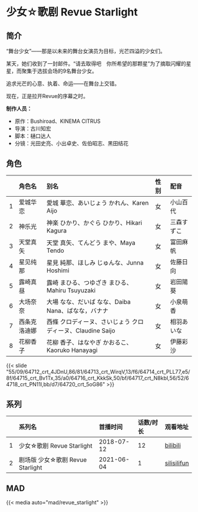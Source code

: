 # 少女☆歌剧 Revue Starlight


## 简介

“舞台少女”——那是以未来的舞台女演员为目标，光芒四溢的少女们。

某天，她们收到了一封邮件。“请去取得吧　你所希望的那颗星”为了摘取闪耀的星星，而聚集于选拔会场的9名舞台少女。

追求光芒的心意、执着、命运——在舞台上交错。

现在，正是拉开Revue的序幕之时。

**制作人员：**
- 原作：Bushiroad、KINEMA CITRUS
- 导演：古川知宏
- 脚本：樋口达人
- 分镜：光田史亮、小出卓史、佐伯昭志、黑田结花

## 角色

|     |   角色名   |   别名  | 性别 |  配音  |
|:--- |:------  |:----      |:---  |:--   |
| 1 | 爱城华恋 | 愛城 華恋、あいじょう かれん、Karen Aijo | 女 | 小山百代 |
| 2 | 神乐光 | 神楽 ひかり、かぐら ひかり、Hikari Kagura | 女 | 三森すずこ |
| 3 | 天堂真矢 | 天堂 真矢、てんどう まや、Maya Tendo | 女 | 富田麻帆 |
| 4 | 星见纯那 | 星見 純那、ほしみ じゅんな、Junna Hoshimi | 女 | 佐藤日向 |
| 5 | 露崎真昼 | 露崎 まひる、つゆざき まひる、Mahiru Tsuyuzaki | 女 | 岩田陽葵 |
| 6 | 大场奈奈 | 大場 なな、だいば なな、Daiba Nana、ばなな，バナナ | 女 | 小泉萌香 |
| 7 | 西条克洛迪娜 | 西條 クロディーヌ、さいじょう クロディーヌ、Claudine Saijo | 女 | 相羽あいな |
| 8 | 花柳香子 | 花柳 香子、はなやぎ かおるこ、Kaoruko Hanayagi | 女 | 伊藤彩沙 |

{{< slide "55/09/64712_crt_4JDnU,86/81/64713_crt_WirqV,13/f6/64714_crt_PLL77,e5/8f/64715_crt_Bv1Tx,35/a0/64716_crt_KkkSk,50/bf/64717_crt_N8kbI,56/52/64718_crt_PN11l,bb/d7/64720_crt_5oG86" >}}

## 系列

|     |   系列名   |   首播时间  | 话数/时长  | 观看地址 |
|:---  |:------    |:----      |:---       |:---  |
| 1 | 少女☆歌剧 Revue Starlight | 2018-07-12 | 12 | [bilibili](https://www.bilibili.com/bangumi/play/ep232367)  |
| 2 | 剧场版 少女☆歌剧 Revue Starlight | 2021-06-04 | 1 | [silisilifun](https://www.silisilifun.com/vodplay/B5p7777Z/1/1/)  |


## MAD

{{< media  auto="mad/revue_starlight" >}}

        

